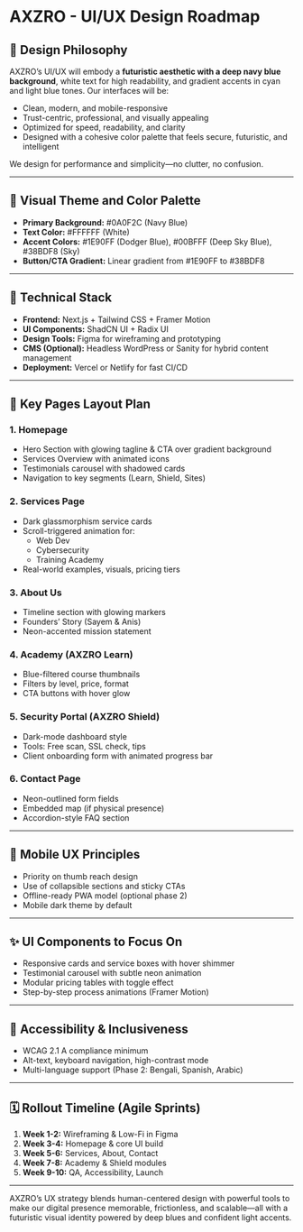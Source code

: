 # AXZRO - UI/UX Design Roadmap

## 🎨 Design Philosophy
AXZRO’s UI/UX will embody a **futuristic aesthetic with a deep navy blue background**, white text for high readability, and gradient accents in cyan and light blue tones. Our interfaces will be:
- Clean, modern, and mobile-responsive
- Trust-centric, professional, and visually appealing
- Optimized for speed, readability, and clarity
- Designed with a cohesive color palette that feels secure, futuristic, and intelligent

We design for performance and simplicity—no clutter, no confusion.

---

## 🎨 Visual Theme and Color Palette
- **Primary Background:** #0A0F2C (Navy Blue)
- **Text Color:** #FFFFFF (White)
- **Accent Colors:** #1E90FF (Dodger Blue), #00BFFF (Deep Sky Blue), #38BDF8 (Sky)
- **Button/CTA Gradient:** Linear gradient from #1E90FF to #38BDF8

---

## 🔧 Technical Stack
- **Frontend:** Next.js + Tailwind CSS + Framer Motion
- **UI Components:** ShadCN UI + Radix UI
- **Design Tools:** Figma for wireframing and prototyping
- **CMS (Optional):** Headless WordPress or Sanity for hybrid content management
- **Deployment:** Vercel or Netlify for fast CI/CD

---

## 📐 Key Pages Layout Plan

### 1. **Homepage**
- Hero Section with glowing tagline & CTA over gradient background
- Services Overview with animated icons
- Testimonials carousel with shadowed cards
- Navigation to key segments (Learn, Shield, Sites)

### 2. **Services Page**
- Dark glassmorphism service cards
- Scroll-triggered animation for:
  - Web Dev
  - Cybersecurity
  - Training Academy
- Real-world examples, visuals, pricing tiers

### 3. **About Us**
- Timeline section with glowing markers
- Founders’ Story (Sayem & Anis)
- Neon-accented mission statement

### 4. **Academy (AXZRO Learn)**
- Blue-filtered course thumbnails
- Filters by level, price, format
- CTA buttons with hover glow

### 5. **Security Portal (AXZRO Shield)**
- Dark-mode dashboard style
- Tools: Free scan, SSL check, tips
- Client onboarding form with animated progress bar

### 6. **Contact Page**
- Neon-outlined form fields
- Embedded map (if physical presence)
- Accordion-style FAQ section

---

## 📱 Mobile UX Principles
- Priority on thumb reach design
- Use of collapsible sections and sticky CTAs
- Offline-ready PWA model (optional phase 2)
- Mobile dark theme by default

---

## ✨ UI Components to Focus On
- Responsive cards and service boxes with hover shimmer
- Testimonial carousel with subtle neon animation
- Modular pricing tables with toggle effect
- Step-by-step process animations (Framer Motion)

---

## 🧠 Accessibility & Inclusiveness
- WCAG 2.1 A compliance minimum
- Alt-text, keyboard navigation, high-contrast mode
- Multi-language support (Phase 2: Bengali, Spanish, Arabic)

---

## 🗓️ Rollout Timeline (Agile Sprints)
1. **Week 1-2:** Wireframing & Low-Fi in Figma
2. **Week 3-4:** Homepage & core UI build
3. **Week 5-6:** Services, About, Contact
4. **Week 7-8:** Academy & Shield modules
5. **Week 9-10:** QA, Accessibility, Launch

---

AXZRO’s UX strategy blends human-centered design with powerful tools to make our digital presence memorable, frictionless, and scalable—all with a futuristic visual identity powered by deep blues and confident light accents.

